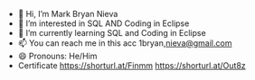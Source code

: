 - 👋 Hi, I’m Mark Bryan Nieva
- 👀 I’m interested in SQL AND Coding in Eclipse
- 🌱 I’m currently learning SQL and Coding in Eclipse
- 📫 You can reach me in this acc 1bryan,nieva@gmail.com
- 😄 Pronouns: He/Him
- Certificate
https://shorturl.at/Finmm
https://shorturl.at/Out8z
